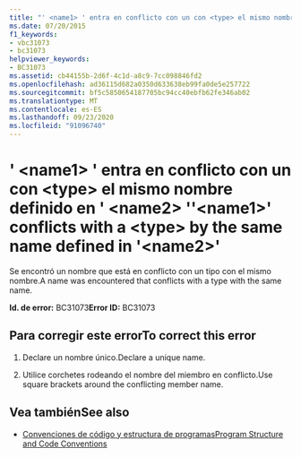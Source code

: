 ```yaml
---
title: "' <name1> ' entra en conflicto con un con <type> el mismo nombre definido en ' <name2> '"
ms.date: 07/20/2015
f1_keywords:
- vbc31073
- bc31073
helpviewer_keywords:
- BC31073
ms.assetid: cb44155b-2d6f-4c1d-a8c9-7cc098846fd2
ms.openlocfilehash: ad36115d682a0350d633638eb99fa0de5e257722
ms.sourcegitcommit: bf5c5850654187705bc94cc40ebfb62fe346ab02
ms.translationtype: MT
ms.contentlocale: es-ES
ms.lasthandoff: 09/23/2020
ms.locfileid: "91096740"
---
```

# <a name="name1-conflicts-with-a-type-by-the-same-name-defined-in-name2"></a><span data-ttu-id="e2387-102">' \<name1> ' entra en conflicto con un con \<type> el mismo nombre definido en ' \<name2> '</span><span class="sxs-lookup"><span data-stu-id="e2387-102">'\<name1>' conflicts with a \<type> by the same name defined in '\<name2>'</span></span>

<span data-ttu-id="e2387-103">Se encontró un nombre que está en conflicto con un tipo con el mismo nombre.</span><span class="sxs-lookup"><span data-stu-id="e2387-103">A name was encountered that conflicts with a type with the same name.</span></span>  
  
 <span data-ttu-id="e2387-104">**Id. de error:** BC31073</span><span class="sxs-lookup"><span data-stu-id="e2387-104">**Error ID:** BC31073</span></span>  
  
## <a name="to-correct-this-error"></a><span data-ttu-id="e2387-105">Para corregir este error</span><span class="sxs-lookup"><span data-stu-id="e2387-105">To correct this error</span></span>  
  
1. <span data-ttu-id="e2387-106">Declare un nombre único.</span><span class="sxs-lookup"><span data-stu-id="e2387-106">Declare a unique name.</span></span>  
  
2. <span data-ttu-id="e2387-107">Utilice corchetes rodeando el nombre del miembro en conflicto.</span><span class="sxs-lookup"><span data-stu-id="e2387-107">Use square brackets around the conflicting member name.</span></span>  
  
## <a name="see-also"></a><span data-ttu-id="e2387-108">Vea también</span><span class="sxs-lookup"><span data-stu-id="e2387-108">See also</span></span>

- [<span data-ttu-id="e2387-109">Convenciones de código y estructura de programas</span><span class="sxs-lookup"><span data-stu-id="e2387-109">Program Structure and Code Conventions</span></span>](../programming-guide/program-structure/program-structure-and-code-conventions.md)
